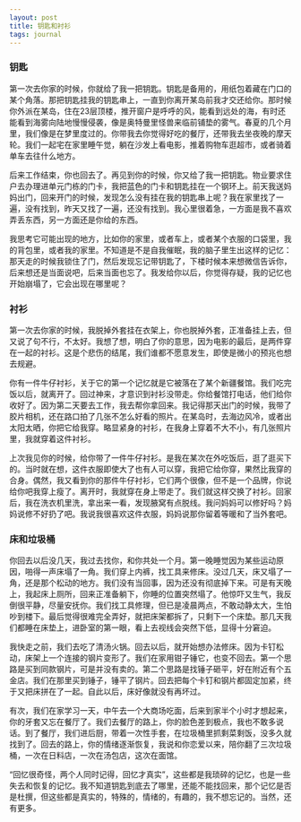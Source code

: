 ```yaml
---
layout: post
title: 钥匙和衬衫
tags: journal
---
```


### 钥匙

第一次去你家的时候，你就给了我一把钥匙。钥匙是备用的，用纸包着藏在门口的某个角落。那把钥匙挂我的钥匙串上，一直到你离开某岛前我才交还给你。那时候你外派在某岛，住在23层顶楼，推开窗户是呼呼的风，能看到远处的海，有时还能看到海雾向陆地慢慢侵袭，像是奥特曼里怪兽来临前铺垫的雾气。春夏的几个月里，我们像是在梦里度过的。你带我去你觉得好吃的餐厅，还带我去坐夜晚的摩天轮。我们一起宅在家里睡午觉，躺在沙发上看电影，推着购物车逛超市，或者骑着单车去往什么地方。

后来工作结束，你也回去了。再见到你的时候，你又给了我一把钥匙。物业要求住户去办理进单元门栋的门卡，我把蓝色的门卡和钥匙挂在一个钢环上。前天我送妈妈出门，回来开门的时候，发现怎么没有挂在我的钥匙串上呢？我在家里找了一遍，没有找到，昨天又找了一遍，还没有找到。我心里很着急，一方面是我不喜欢弄丢东西，另一方面还是你给的东西。

我思考它可能出现的地方，比如你的家里，或者车上，或者某个衣服的口袋里，我的背包里，或者我的家里。不知道是不是自我催眠，我的脑子里生出这样的记忆：那天走的时候我锁住了门，然后发现忘记带钥匙了，下楼时候本来想微信告诉你，后来想还是当面说吧，后来当面也忘了。我发给你以后，你觉得存疑，我的记忆也开始崩塌了，它会出现在哪里呢？

### 衬衫

第一次去你家的时候，我脱掉外套挂在衣架上，你也脱掉外套，正准备挂上去，但又说了句不行，不太好。我想了想，明白了你的意思，因为电影的最后，是两件穿在一起的衬衫。这是个悲伤的结尾，我们谁都不愿意发生，即使是微小的预兆也想去规避。

你有一件牛仔衬衫，关于它的第一个记忆就是它被落在了某个新疆餐馆。我们吃完饭以后，就离开了。回过神来，才意识到衬衫没带走。你给餐馆打电话，他们给你收好了。因为第二天要去工作，我去帮你拿回来。我记得那天出门的时候，我带了胶片相机，还在路口拍了几张不怎么好看的照片。在某岛时，去海边风冷，或者出太阳太晒，你把它给我穿。略显紧身的衬衫，在我身上穿着不大不小，有几张照片里，我就穿着这件衬衫。

上次我见你的时候，给你带了一件牛仔衬衫。是我在某次在外吃饭后，逛了逛买下的。当时就在想，这件衣服即使大了也有人可以穿，我把它给你穿，果然比我穿的合身。偶然，我又看到你的那件牛仔衬衫，它们两个很像，但不是一个品牌，你说给你吧我穿上瘦了。离开时，我就穿在身上带走了。我们就这样交换了衬衫。回家后，我在洗衣机里洗，拿出来一看，发现腋窝有点脱线。我问妈妈可以修好吗？妈妈说修不好扔了吧。我说我很喜欢这件衣服，妈妈说那你留着等暖和了当外套吧。

### 床和垃圾桶

你回去以后没几天，我过去找你，和你共处一个月。第一晚睡觉因为某些运动原因，啪得一声床塌了一角。我们穿上内裤，找工具来修床。没过几天，床又塌了一角，还是那个松动的地方。我们没有当回事，因为还没有彻底掉下来。可是有天晚上，我起床上厕所，回来正准备躺下，你睡的位置突然塌了。他惊吓又生气，我反倒很平静，尽量安抚你。我们找工具修理，但已是凌晨两点，不敢动静太大，生怕吵到楼下。最后觉得很难完全弄好，就把床架都拆了，只剩下一个床垫。那几天我们都睡在床垫上，进卧室的第一眼，看上去视线会突然下低，显得十分窘迫。

我快走之前，我们去吃了清汤火锅。回去以后，就开始想办法修床。因为卡钉松动，床架上一个连接的钢片变形了。我们在家用钳子锤它，也变不回去。第一个思路是买到同款钢片，可是并没有卖的。第二个思路是找锤子砸平，好在附近有个五金店。我们在那里买到锤子，锤平了钢片。回去把每个卡钉和钢片都固定加紧，终于又把床拼在了一起。自此以后，床好像就没有再坏过。

有次，我们在家学习一天，中午去一个大商场吃面，后来到家半个小时才想起来，你的牙套又忘在餐厅了。我们去餐厅的路上，你的脸色差到极点，我也不敢多说话。到了餐厅，我们进后厨，带着一次性手套，在垃圾桶里抓剩菜剩饭，没多久就找到了。回去的路上，你的情绪逐渐恢复，我说和你恋爱以来，陪你翻了三次垃圾桶，一次在日料店，一次在汤包店，这次在面馆。

“回忆很奇怪，两个人同时记得，回忆才真实”，这些都是我琐碎的记忆，也是一些失去和恢复的记忆。我不知道钥匙到底去了哪里，还能不能找回来，那个记忆是否是杜撰，但这些都是真实的，特殊的，情绪的，有趣的，我不想忘记的。当然，还有更多。
